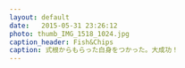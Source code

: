 ```yaml
---
layout: default
date:   2015-05-31 23:26:12
photo: thumb_IMG_1518_1024.jpg
caption_header: Fish&Chips
caption: 式根からもらった白身をつかった。大成功！
---
```

